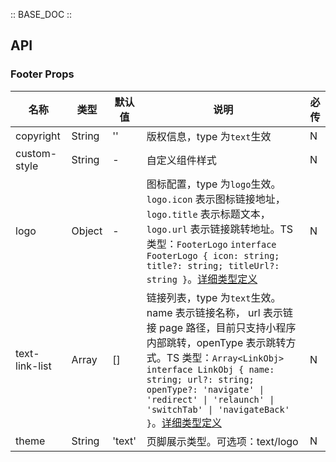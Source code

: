 :: BASE_DOC ::

## API
### Footer Props

名称 | 类型 | 默认值 | 说明 | 必传
-- | -- | -- | -- | --
copyright | String | '' | 版权信息，type 为`text`生效 | N
custom-style | String | - | 自定义组件样式 | N
logo | Object | - | 图标配置，type 为`logo`生效。`logo.icon` 表示图标链接地址，`logo.title` 表示标题文本，`logo.url` 表示链接跳转地址。TS 类型：`FooterLogo` `interface FooterLogo { icon: string; title?: string; titleUrl?: string }`。[详细类型定义](https://github.com/Tencent/tdesign-miniprogram/tree/develop/src/footer/type.ts) | N
text-link-list | Array | [] | 链接列表，type 为`text`生效。name 表示链接名称， url 表示链接 page 路径，目前只支持小程序内部跳转，openType 表示跳转方式。TS 类型：`Array<LinkObj>` `interface LinkObj { name: string; url?: string; openType?: 'navigate' \| 'redirect' \| 'relaunch' \| 'switchTab' \| 'navigateBack' }`。[详细类型定义](https://github.com/Tencent/tdesign-miniprogram/tree/develop/src/footer/type.ts) | N
theme | String | 'text' | 页脚展示类型。可选项：text/logo | N
